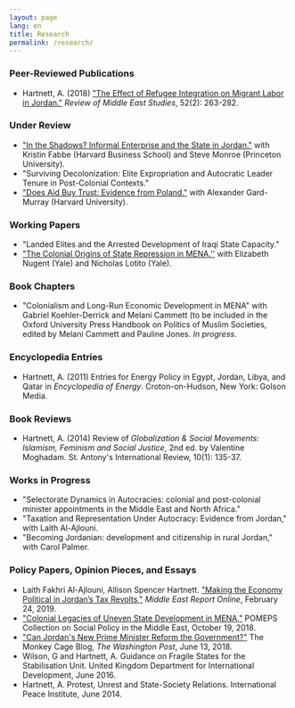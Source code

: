 ```yaml
---
layout: page
lang: en
title: Research
permalink: /research/
---
```


### Peer-Reviewed Publications

 - Hartnett, A. (2018) ["The Effect of Refugee Integration on Migrant Labor in Jordan."](https://www.cambridge.org/core/journals/review-of-middle-east-studies/article/effect-of-refugee-integration-on-migrant-labor-in-jordan/95541D86AA4B631E4F6DD5B4DB021B54/share/609691b425c4ee242e3f2ce060e5f21b1d5b430f#) _Review of Middle East Studies_, 52(2): 263-282.

### Under Review
 - ["In the Shadows? Informal Enterprise and the State in Jordan."](https://www.hbs.edu/faculty/Pages/item.aspx?num=55770) with Kristin Fabbe (Harvard Business School) and Steve Monroe (Princeton University). 
 - "Surviving Decolonization: Elite Expropriation and Autocratic Leader Tenure in Post-Colonial Contexts."
 - ["Does Aid Buy Trust: Evidence from Poland."](https://papers.ssrn.com/sol3/papers.cfm?abstract_id=3325608) with Alexander Gard-Murray (Harvard University). 

### Working Papers
 - "Landed Elites and the Arrested Development of Iraqi State Capacity."
 - ["The Colonial Origins of State Repression in MENA.''](https://ssrn.com/abstract=3239093) with Elizabeth Nugent (Yale) and Nicholas Lotito (Yale).

### Book Chapters
 - "Colonialism and Long-Run Economic Development in MENA" with Gabriel Koehler-Derrick and Melani Cammett (to be included in the Oxford University Press Handbook on Politics of Muslim Societies, edited by Melani Cammett and Pauline Jones. _In progress_.

### Encyclopedia Entries
 - Hartnett, A. (2011) Entries for Energy Policy in Egypt, Jordan, Libya, and Qatar in _Encyclopedia of Energy_. Croton-on-Hudson, New York: Golson Media.

### Book Reviews
 - Hartnett, A. (2014) Review of _Globalization & Social Movements: Islamism, Feminism and Social Justice_, 2nd ed. by Valentine Moghadam. St. Antony's International Review, 10(1): 135-37.

### Works in Progress
 - "Selectorate Dynamics in Autocracies: colonial and post-colonial minister appointments in the Middle East and North Africa."
 - "Taxation and Representation Under Autocracy: Evidence from Jordan," with Laith Al-Ajlouni.
 - "Becoming Jordanian: development and citizenship in rural Jordan," with Carol Palmer.

### Policy Papers, Opinion Pieces, and Essays
 - Laith Fakhri Al-Ajlouni, Allison Spencer Hartnett. ["Making the Economy Political in Jordan’s Tax Revolts,"](https://merip.org/2019/02/making-the-economy-political-in-jordans-tax-revolts/) _Middle East Report Online_, February 24, 2019.
 - ["Colonial Legacies of Uneven State Development in MENA,"](https://pomeps.org/2018/08/01/colonial-legacies-of-uneven-state-development-in-mena/) POMEPS Collection on Social Policy in the Middle East, October 19, 2018.
 - ["Can Jordan's New Prime Minister Reform the Government?"](https://www.washingtonpost.com/news/monkey-cage/wp/2018/06/13/can-jordans-new-prime-minister-reform-the-government/?utm_term=.c82dc5d4be8e) The Monkey Cage Blog, _The Washington Post_, June 13, 2018.
 - Wilson, G and Hartnett, A. Guidance on Fragile States for the Stabilisation Unit. United Kingdom Department for International Development,  June 2016.
 - Hartnett, A. Protest, Unrest and State-Society Relations. International Peace Institute,  June 2014.	

